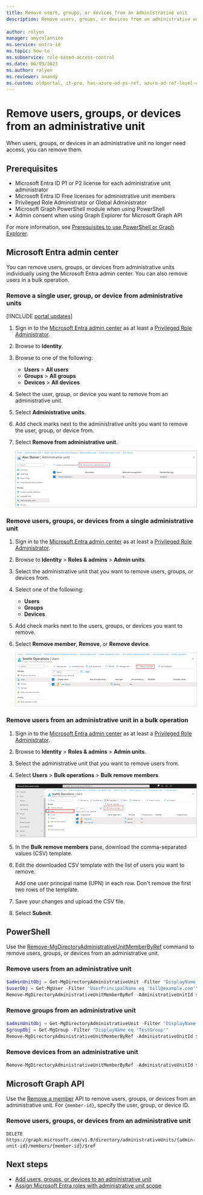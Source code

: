 ```yaml
---
title: Remove users, groups, or devices from an administrative unit
description: Remove users, groups, or devices from an administrative unit in Microsoft Entra ID

author: rolyon
manager: amycolannino
ms.service: entra-id
ms.topic: how-to
ms.subservice: role-based-access-control
ms.date: 06/09/2023
ms.author: rolyon
ms.reviewer: anandy
ms.custom: oldportal, it-pro, has-azure-ad-ps-ref, azure-ad-ref-level-one-done
---
```


# Remove users, groups, or devices from an administrative unit

When users, groups, or devices in an administrative unit no longer need access, you can remove them.

## Prerequisites

- Microsoft Entra ID P1 or P2 license for each administrative unit administrator
- Microsoft Entra ID Free licenses for administrative unit members
- Privileged Role Administrator or Global Administrator
- Microsoft Graph PowerShell module when using PowerShell
- Admin consent when using Graph Explorer for Microsoft Graph API

For more information, see [Prerequisites to use PowerShell or Graph Explorer](prerequisites.md).

## Microsoft Entra admin center

You can remove users, groups, or devices from administrative units individually using the Microsoft Entra admin center. You can also remove users in a bulk operation.

### Remove a single user, group, or device from administrative units

[!INCLUDE [portal updates](~/includes/portal-update.md)]

1. Sign in to the [Microsoft Entra admin center](https://entra.microsoft.com) as at least a [Privileged Role Administrator](~/identity/role-based-access-control/permissions-reference.md#privileged-role-administrator).

1. Browse to **Identity**.

1. Browse to one of the following:

    - **Users** > **All users**
    - **Groups** > **All groups**
    - **Devices** > **All devices**

1. Select the user, group, or device you want to remove from an administrative unit.

1. Select **Administrative units**.

1. Add check marks next to the administrative units you want to remove the user, group, or device from.

1. Select **Remove from administrative unit**.

    ![Screenshot of Devices and Administrative units page with Remove from administrative unit option.](./media/admin-units-members-remove/device-admin-unit-remove.png)

### Remove users, groups, or devices from a single administrative unit

1. Sign in to the [Microsoft Entra admin center](https://entra.microsoft.com) as at least a [Privileged Role Administrator](~/identity/role-based-access-control/permissions-reference.md#privileged-role-administrator).

1. Browse to **Identity** > **Roles & admins** > **Admin units**.

1. Select the administrative unit that you want to remove users, groups, or devices from.

1. Select one of the following:

    - **Users**
    - **Groups**
    - **Devices**

1. Add check marks next to the users, groups, or devices you want to remove.

1. Select **Remove member**, **Remove**, or **Remove device**.

    ![Screenshot showing a list users in an administrative unit with check marks and a Remove member option.](./media/admin-units-members-remove/admin-units-remove-user.png)

### Remove users from an administrative unit in a bulk operation

1. Sign in to the [Microsoft Entra admin center](https://entra.microsoft.com) as at least a [Privileged Role Administrator](~/identity/role-based-access-control/permissions-reference.md#privileged-role-administrator).

1. Browse to **Identity** > **Roles & admins** > **Admin units**.

1. Select the administrative unit that you want to remove users from.

1. Select **Users** > **Bulk operations** > **Bulk remove members**.

   ![Screenshot showing the "Bulk remove members" link on the "Users" pane.](./media/admin-units-members-remove/bulk-user-remove.png)

1. In the **Bulk remove members** pane, download the comma-separated values (CSV) template.

1. Edit the downloaded CSV template with the list of users you want to remove.

    Add one user principal name (UPN) in each row. Don't remove the first two rows of the template.

1. Save your changes and upload the CSV file.

1. Select **Submit**.

## PowerShell

Use the [Remove-MgDirectoryAdministrativeUnitMemberByRef](/powershell/module/microsoft.graph.identity.directorymanagement/remove-mgdirectoryadministrativeunitmemberbyref) command to remove users, groups, or devices from an administrative unit.

### Remove users from an administrative unit

```powershell
$adminUnitObj = Get-MgDirectoryAdministrativeUnit -Filter "DisplayName eq 'Test administrative unit 2'"
$userObj = Get-MgUser -Filter "UserPrincipalName eq 'bill@example.com'"
Remove-MgDirectoryAdministrativeUnitMemberByRef -AdministrativeUnitId $adminUnitObj.Id -DirectoryObjectId $userObj.Id
```

### Remove groups from an administrative unit

```powershell
$adminUnitObj = Get-MgDirectoryAdministrativeUnit -Filter "DisplayName eq 'Test administrative unit 2'"
$groupObj = Get-MgGroup -Filter "DisplayName eq 'TestGroup'"
Remove-MgDirectoryAdministrativeUnitMemberByRef -AdministrativeUnitId $adminUnitObj.Id -DirectoryObjectId $groupObj.Id
```

### Remove devices from an administrative unit

```powershell
Remove-MgDirectoryAdministrativeUnitMemberByRef -AdministrativeUnitId $adminUnitObj.Id -DirectoryObjectId $deviceObj.Id
```

## Microsoft Graph API

Use the [Remove a member](/graph/api/administrativeunit-delete-members) API to remove users, groups, or devices from an administrative unit. For `{member-id}`, specify the user, group, or device ID.

### Remove users, groups, or devices from an administrative unit

```http
DELETE https://graph.microsoft.com/v1.0/directory/administrativeUnits/{admin-unit-id}/members/{member-id}/$ref
```

## Next steps

- [Add users, groups, or devices to an administrative unit](admin-units-members-add.md)
- [Assign Microsoft Entra roles with administrative unit scope](admin-units-assign-roles.md)
